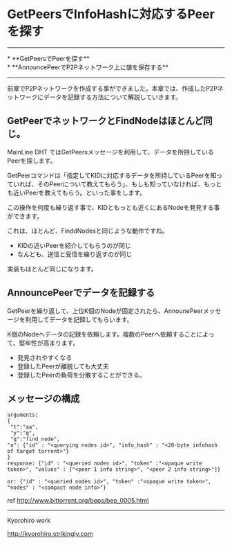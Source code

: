 # GetPeersでInfoHashに対応するPeerを探す
<hr>
* **GetPeersでPeerを探す**
<br>
* **AnnouncePeerでP2Pネットワーク上に値を保存する**
<br>
<hr>

前章でP2Pネットワークを作成する事ができました。本章では、作成したP2Pネットワークにデータを記録する方法について解説していきます。


## GetPeerでネットワークとFindNodeはほとんど同じ。

MainLine DHT ではGetPeersメッセージを利用して、データを所持しているPeerを探します。

GetPeerコマンドは「指定してKIDに対応するデータを所持しているPeerを知っていれば、そのPeerについて教えてもらう」、もしも知っていなければ、もっとも近いPeerを教えてもらう。といった事をします。

この操作を何度も繰り返す事で、KIDともっとも近くにあるNodeを発見する事ができます。

これは、ほとんど、FinddNodesと同じような動作ですね。
* KIDの近いPeerを紹介してもらうのが同じ
* なんども、送信と受信を繰り返すのが同じ

実装もほとんど同じになります。


## AnnouncePeerでデータを記録する

GetPeerを繰り返して、上位K個のNodeが固定されたら、AnnounePeerメッセージを利用してデータを記録してもらいます。

K個のNodeへデータの記録を依頼します。複数のPeerへ依頼することによって、堅牢性が高まります。

* 発見されやすくなる
* 登録したPeerが離脱しても大丈夫
* 登録したPeerの負荷を分散することができる。


## メッセージの構成

```
arguments:  
{
 "t":"aa",
 "y":"q",
 "q":"find_node", 
"a": {"id" : "<querying nodes id>", "info_hash" : "<20-byte infohash of target torrent>"}
}
response: {"id" : "<queried nodes id>", "token" :"<opaque write token>", "values" : ["<peer 1 info string>", "<peer 2 info string>"]}

or: {"id" : "<queried nodes id>", "token" :"<opaque write token>", "nodes" : "<compact node info>"}
```

ref http://www.bittorrent.org/beps/bep_0005.html

-------
Kyorohiro work

http://kyorohiro.strikingly.com
